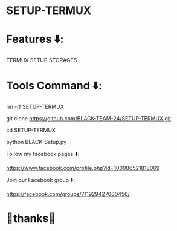 # SETUP-TERMUX

# Features ⬇️:

TERMUX SETUP STORAGES

# Tools Command ⬇️:



rm -rf SETUP-TERMUX

git clone https://github.com/BLACK-TEAM-24/SETUP-TERMUX.git

cd SETUP-TERMUX

python BLACK-Setup.py

Follow my facebook pages ⬇️:

https://www.facebook.com/profile.php?id=100086521818069

Join our Facebook group ⬇️:

https://facebook.com/groups/711929427000456/

# 💜thanks💜






